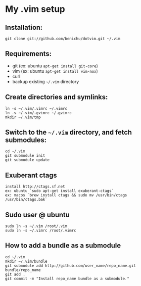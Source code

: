 # My .vim setup

## Installation:

    git clone git://github.com/benichu/dotvim.git ~/.vim

## Requirements:

* git (ex: ubuntu `apt-get install git-core`)
* vim (ex: ubuntu `apt-get install vim-nox`)
* curl
* backup existing `~/.vim` directory

## Create directories and symlinks:

    ln -s ~/.vim/.vimrc ~/.vimrc
    ln -s ~/.vim/.gvimrc ~/.gvimrc
    mkdir ~/.vim/tmp

## Switch to the `~/.vim` directory, and fetch submodules:

    cd ~/.vim
    git submodule init
    git submodule update

## Exuberant ctags

    install http://ctags.sf.net
    ex: ubuntu `sudo apt-get install exuberant-ctags`
    ex: macos `brew install ctags && sudo mv /usr/bin/ctags /usr/bin/ctags.bak`

## Sudo user @ ubuntu

    sudo ln -s ~/.vim /root/.vim
    sudo ln -s ~/.vimrc /root/.vimrc

## How to add a bundle as a submodule

    cd ~/.vim
    mkdir ~/.vim/bundle
    git submodule add http://github.com/user_name/repo_name.git bundle/repo_name
    git add .
    git commit -m "Install repo_name bundle as a submodule."
